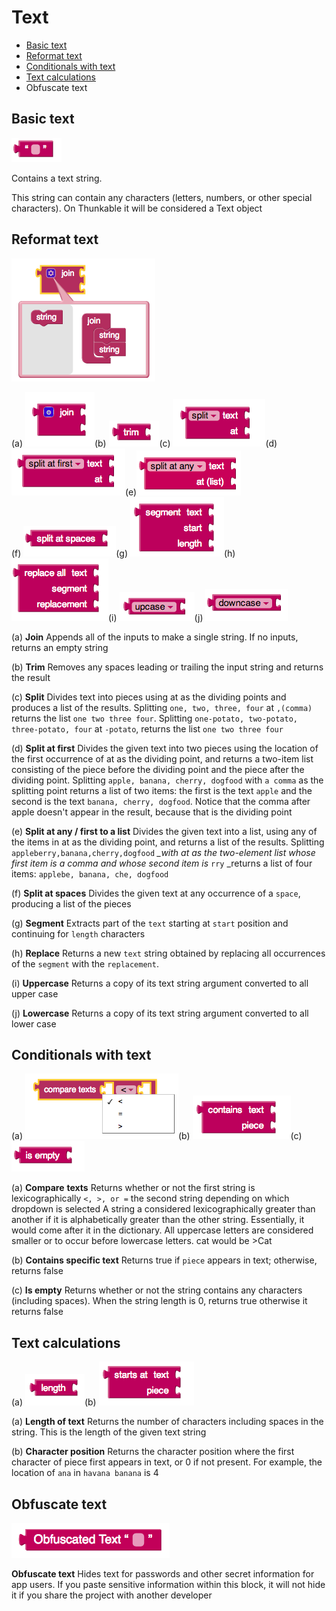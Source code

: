 # Text

* [Basic text](text.md#basic-text)
* [Reformat text](text.md#reformat-text)
* [Conditionals with text](text.md#conditionals-with-text)
* [Text calculations](text.md#text-calculations)
* Obfuscate text

## Basic text

![](../../../.gitbook/assets/text-block-1.png)

Contains a text string.

This string can contain any characters \(letters, numbers, or other special characters\). On Thunkable it will be considered a Text object

## Reformat text

![](../../../.gitbook/assets/text-block-2.png)

\(a\) ![](../../../.gitbook/assets/text-block-3.png)\(b\) ![](../../../.gitbook/assets/text-block-7.png)\(c\) ![](../../../.gitbook/assets/text-block-9.png)\(d\)![](../../../.gitbook/assets/text-block-8.png)\(e\)![](../../../.gitbook/assets/text-block-11.png)  
\(f\) ![](../../../.gitbook/assets/text-block-12.png)\(g\) ![](../../../.gitbook/assets/text-block-13.png)\(h\) ![](../../../.gitbook/assets/text-block-14.png)\(i\) ![](../../../.gitbook/assets/text-block-15.png)\(j\) ![](../../../.gitbook/assets/text-block-16.png)

\(a\) **Join** Appends all of the inputs to make a single string. If no inputs, returns an empty string

\(b\) **Trim** Removes any spaces leading or trailing the input string and returns the result

\(c\) **Split** Divides text into pieces using at as the dividing points and produces a list of the results. Splitting `one, two, three, four` at `,(comma)` returns the list `one two three four`. Splitting `one-potato, two-potato, three-potato, four` at `-potato`, returns the list `one two three four`

\(d\) **Split at first** Divides the given text into two pieces using the location of the first occurrence of at as the dividing point, and returns a two-item list consisting of the piece before the dividing point and the piece after the dividing point. Splitting `apple, banana, cherry, dogfood` with `a comma` as the splitting point returns a list of two items: the first is the text `apple` and the second is the text `banana, cherry, dogfood`. Notice that the comma after apple doesn't appear in the result, because that is the dividing point

\(e\) **Split at any / first to a list** Divides the given text into a list, using any of the items in at as the dividing point, and returns a list of the results. Splitting `appleberry,banana,cherry,dogfood` _\_with at as the two-element list whose first item is a comma and whose second item is_ `rry` \_returns a list of four items: `applebe, banana, che, dogfood`

\(f\) **Split at spaces** Divides the given text at any occurrence of a `space`, producing a list of the pieces

\(g\) **Segment** Extracts part of the `text` starting at `start` position and continuing for `length` characters

\(h\) **Replace** Returns a new `text` string obtained by replacing all occurrences of the `segment` with the `replacement`.

\(i\) **Uppercase** Returns a copy of its text string argument converted to all upper case

\(j\) **Lowercase** Returns a copy of its text string argument converted to all lower case

## Conditionals with text

\(a\) ![](../../../.gitbook/assets/text-block-5.png)\(b\) ![](../../../.gitbook/assets/text-block-6.png)\(c\) ![](../../../.gitbook/assets/text-block-17.png)

\(a\) **Compare** **texts** Returns whether or not the first string is lexicographically `<, >, or =` the second string depending on which dropdown is selected A string a considered lexicographically greater than another if it is alphabetically greater than the other string. Essentially, it would come after it in the dictionary. All uppercase letters are considered smaller or to occur before lowercase letters. cat would be &gt;Cat

\(b\) **Contains specific text** Returns true if `piece` appears in text; otherwise, returns false

\(c\) **Is empty** Returns whether or not the string contains any characters \(including spaces\). When the string length is 0, returns true otherwise it returns false

## Text calculations

\(a\) ![](../../../.gitbook/assets/text-block-4.png)\(b\) ![](../../../.gitbook/assets/text-block-18.png)

\(a\) **Length of text** Returns the number of characters including spaces in the string. This is the length of the given text string

\(b\) **Character position** Returns the character position where the first character of piece first appears in text, or 0 if not present. For example, the location of `ana` in `havana banana` is 4

## Obfuscate text

![](../../../.gitbook/assets/blocks-text-android-fig-1.png)

**Obfuscate text** Hides text for passwords and other secret information for app users. If you paste sensitive information within this block, it will not hide it if you share the project with another developer

